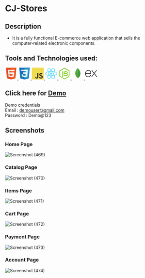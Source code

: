 # CJ-Stores

## Description

  <ul>
   <li>It is a fully functional E-commerce web application that sells the computer-related electronic components.</li>
  </ul>
  
## Tools and Technologies used:
<a href="https://www.w3.org/html/" target="_blank"> <img src="https://raw.githubusercontent.com/devicons/devicon/master/icons/html5/html5-original.svg" alt="html5" width="40" height="40"/> </a> 
<a href="https://www.w3schools.com/css/" target="_blank"> <img src="https://raw.githubusercontent.com/devicons/devicon/master/icons/css3/css3-original.svg" alt="css3" width="40" height="40"/>
  <a href="https://developer.mozilla.org/en-US/docs/Web/JavaScript" target="_blank"> <img src="https://raw.githubusercontent.com/devicons/devicon/master/icons/javascript/javascript-original.svg" alt="javascript" width="40" height="40"/> </a>
  <a href="https://reactjs.org/" target="_blank"> <img src="https://raw.githubusercontent.com/devicons/devicon/master/icons/react/react-original.svg" alt="react" width="40" height="40"/> </a>
  <a href="https://nodejs.org" target="_blank"> <img src="https://raw.githubusercontent.com/devicons/devicon/master/icons/nodejs/nodejs-original.svg" alt="nodejs" width="40" height="40"/> </a> 
 <a href="https://www.mongodb.com/" target="_blank"> <img src="https://raw.githubusercontent.com/devicons/devicon/master/icons/mongodb/mongodb-original.svg" alt="mongodb" width="40" height="40"/> </a>
  <a href="https://expressjs.com/" target="_blank"> <img src="https://github.com/devicons/devicon/blob/master/icons/express/express-original.svg" alt="mongodb" width="40" height="40"/> </a>

## Click here for <a href="https://cjstores.herokuapp.com/">Demo<a/>

Demo credentials <br/>
Email : demouser@gmail.com <br/>
Password : Demo@123 <br/>

## Screenshots

### Home Page

![Screenshot (469)](https://user-images.githubusercontent.com/44440927/152126492-f7e5aff7-3342-4828-b526-e2a7ec133aea.png)

### Catalog Page

![Screenshot (470)](https://user-images.githubusercontent.com/44440927/152126535-ae67a02f-2058-437c-9200-28c46f61c14f.png)

### Items Page

![Screenshot (471)](https://user-images.githubusercontent.com/44440927/152126641-de242b7b-f06d-44e6-8bc1-96012842647e.png)

### Cart Page

![Screenshot (472)](https://user-images.githubusercontent.com/44440927/152126674-404d2a7e-e594-4371-a46f-89850910d90f.png)

### Payment Page

![Screenshot (473)](https://user-images.githubusercontent.com/44440927/152126712-216e0d73-019d-4081-bc14-9f67b88cba02.png)

### Account Page

![Screenshot (474)](https://user-images.githubusercontent.com/44440927/152126772-490b9621-74bc-4944-97d3-100b6828e893.png)
